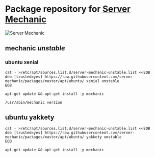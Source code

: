 # Package repository for [Server Mechanic](https://github.com/server-mechanic/mechanic)

![Server Mechanic](https://server-mechanic.github.io/website/images/mechanic.png "Server Mechanic")

## mechanic *unstable*

### ubuntu xenial

```
cat - >/etc/apt/sources.list.d/server-mechanic-unstable.list <<EOB
deb [trusted=yes] https://raw.githubusercontent.com/server-mechanic/packages/master/apt/ubuntu/ xenial unstable
EOB

apt-get update && apt-get install -y mechanic

/usr/sbin/mechanic version
```

## ubuntu yakkety

```
cat - >/etc/apt/sources.list.d/server-mechanic-unstable.list <<EOB
deb [trusted=yes] https://raw.githubusercontent.com/server-mechanic/packages/master/apt/ubuntu/ yakkety unstable
EOB

apt-get update && apt-get install -y mechanic
```
